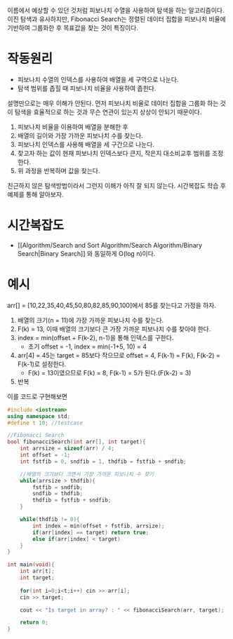 이름에서 예상할 수 있던 것처럼 피보나치 수열을 사용하여 탐색을 하는 알고리즘이다.
이진 탐색과 유사하지만, Fibonacci Search는 정렬된 데이터 집합을 피보나치 비율에 기반하여 그룹화한 후 목표값을 찾는 것이 특징이다.

# 작동원리

- 피보나치 수열의 인덱스를 사용하여 배열을 세 구역으로 나눈다.
- 탐색 범위를 좁힐 때 피보나치 비율을 사용하여 좁힌다.

설명만으로는 매우 이해가 안된다.
먼저 피보나치 비율로 데이터 집합을 그룹화 하는 것이 탐색을 효율적으로 하는 것과 무슨 연관이 있는지 상상이 안되기 때문이다. 

1. 피보나치 비율을 이용하여 배열을 분해한 후
2. 배열의 길이와 가장 가까운 피보나치 수를 찾는다.
3. 피보나치 인덱스를 사용해 배열을 세 구간으로 나눈다.
4. 찾고자 하는 값이 현재 피보나치 인덱스보다 큰지, 작은지 대소비교후 범위를 조정한다.
5. 위 과정을 반복하며 값을 찾는다.

친근하지 않은 탐색방법이라서 그런지 이해가 아직 잘 되지 않는다. 시간복잡도 학습 후 예제를 통해 알아보자.

# 시간복잡도

- [[Algorithm/Search and Sort Algorithm/Search Algorithm/Binary Search|Binary Search]] 와 동일하게 O(log n)이다.

# 예시

arr[] = [10,22,35,40,45,50,80,82,85,90,100]에서 85를 찾는다고 가정을 하자.

1. 배열의 크기(n = 11)에 가장 가까운 피보나치 수를 찾는다.
2. F(k) = 13, 이때 배열의 크기보다 큰 가장 가까운 피보나치 수를 찾아야 한다.
3. index = min(offset + F(k-2), n-1)을 통해 인덱스를 구한다.
	* 초기 offset = -1, index = min(-1+5, 10) = 4
4. arr[4] = 45는 target = 85보다 작으므로 offset = 4, F(k-1) = F(k), F(k-2) = F(k-1)로 설정한다.
	- F(k) = 13이였으므로 F(k) = 8, F(k-1) = 5가 된다.(F(k-2) = 3)
5. 반복


이를 코드로 구현해보면

```c++ title='FibonacciSearch Ex'
#include <iostream>
using namespace std;
#define t 10; //testcase

//Fibonacci Search
bool fibonacciSearch(int arr[], int target){
	int arrsize = sizeof(arr) / 4;
	int offset = -1;
	int fstfib = 0, sndfib = 1, thdfib = fstfib + sndfib;

	//배열의 크기보다 크면서 가장 가까운 피보나치 수 찾기
	while(arrsize > thdfib){
		fstfib = sndfib;
		sndfib = thdfib;
		thdfib = fstfib + sndfib;
	}

	while(thdfib != 0){
		int index = min(offset + fstfib, arrsize);
		if(arr[index] == target) return true;
		else if(arr[index] < target)
	}
}

int main(void){
	int arr[t];
	int target;
	
	for(int i=0;i<t;i++) cin >> arr[i];
	cin >> target;

	cout << "Is target in array? : " << fibonacciSearch(arr, target);

	return 0;
}
```